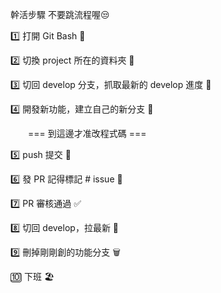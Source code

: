 幹活步驟 不要跳流程喔😒

1️⃣ 打開 Git Bash 🐚

2️⃣ 切換 project 所在的資料夾 📂

3️⃣ 切回 develop 分支，抓取最新的 develop 進度 🔄

4️⃣ 開發新功能，建立自己的新分支 🌱

  === 到這邊才准改程式碼 ===
  
5️⃣ push 提交 🚀

6️⃣ 發 PR 記得標記 # issue 🔖

7️⃣ PR 審核通過 ✅

8️⃣ 切回 develop，拉最新 🔁

9️⃣ 刪掉剛剛創的功能分支 🗑️

🔟 下班 🏖️
